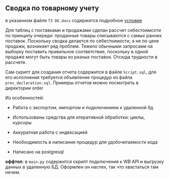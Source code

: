 <!-- ABOUT THE PROJECT -->
## Сводка по товарному учету


в указанном файле `ТЗ DE.docx` содержится подробное 
[условие](https://github.com/15yofullpartyanimegirl/testtask/blob/master/ledzilla/%D0%A2%D0%97%20DE.docx)

Для таблиц с поставками и продажами сделан рассчет себестоимсоти по принципу очереди: проданные товары списываются с самых ранних поставок. Поскольку сводка делается по себестоимости, а не по цене продажи, возникает ряд проблем. Тяжело обычными запросами на выборку поставить правильное соответствие, поскольку в одной продаже могут быть товары из разных поставок. Отсюда трудности в рассчете.

Сам скрипт для создания отчета содержится в файле `Script.sql`, для его исполнения требуется объявление процедур из файла `proc_declaration.sql`. Примеры отчетов можно посмотреть в директории order

Из особенностей:
* Работа с экспортом, импортом и подключением к удаленной бд

* Использованы средства для итеративной обработки: циклы, курсоры
* Аккуратная работа с индексацией
* Необходимость в написании процедур для удобочитаемости кода
* Написано на postgresql

<b>оффтоп</b>: в `main.py` содержится скрипт подключения к WB API и выгрузку данных в удаленную БД. Оформлен он наспех, так что хвастаться там нечем.





